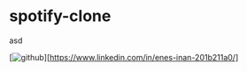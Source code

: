 # spotify-clone
asd

[![github](https://cloud.githubusercontent.com/assets/17016297/18839843/0e06a67a-83d2-11e6-993a-b35a182500e0.png)][https://www.linkedin.com/in/enes-inan-201b211a0/]

